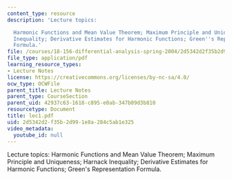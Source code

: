 ```yaml
---
content_type: resource
description: 'Lecture topics:

  Harmonic Functions and Mean Value Theorem; Maximum Principle and Uniqueness; Harnack
  Inequality; Derivative Estimates for Harmonic Functions; Green''s Representation
  Formula.'
file: /courses/18-156-differential-analysis-spring-2004/2d5342d2f35b2d991e8a284c5ab1e325_lec1.pdf
file_type: application/pdf
learning_resource_types:
- Lecture Notes
license: https://creativecommons.org/licenses/by-nc-sa/4.0/
ocw_type: OCWFile
parent_title: Lecture Notes
parent_type: CourseSection
parent_uid: 42937c63-1618-c895-e0ab-347b09d3b810
resourcetype: Document
title: lec1.pdf
uid: 2d5342d2-f35b-2d99-1e8a-284c5ab1e325
video_metadata:
  youtube_id: null
---
```

Lecture topics:
Harmonic Functions and Mean Value Theorem; Maximum Principle and Uniqueness; Harnack Inequality; Derivative Estimates for Harmonic Functions; Green's Representation Formula.